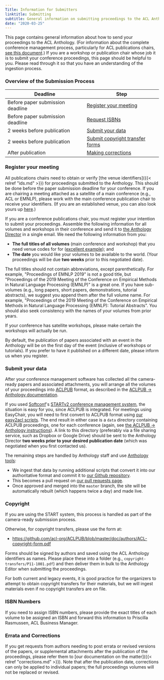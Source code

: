 ```yaml
---
Title: Information for Submitters
linktitle: Submitting
subtitle: General information on submitting proceedings to the ACL Anthology (for event chairs)
date: "2020-03-25"
---
```


This page contains general information about how to send your proceedings to the ACL Anthology.
(For information about the complete conference management process, particularly for ACL publications chairs, [see this document](https://github.com/acl-org/acl-pub).)
If you are a workshop or publication chair whose job it is to submit your conference proceedings, this page should be helpful to you.
Please read through it so that you have an understanding of the ingestion process.

### Overview of the Submission Process

<table class="table table-bordered">
  <thead class="thead-dark">
    <tr>
      <th scope="col">Deadline</th>
      <th scope="col">Step</th>
    </tr>
  </thead>
  <tbody>
    <tr>
      <td>Before paper submission deadline</td>
      <td><a href="#register-your-meeting"">Register your meeting</a></td>
    </tr>
    <tr>
      <td>Before paper submission deadline</td>
      <td><a href="#isbn-numbers">Request ISBNs</a></td>
    </tr>
    <tr>
      <td>2 weeks before publication</td>
      <td><a href="#submit-your-data">Submit your data</a></td>
    </tr>
    <tr>
      <td>2 weeks before publication</td>
      <td><a href="#copyright">Submit copyright transfer forms</a></td>
    </tr>
    <tr>
      <td>After publication</td>
      <td><a href="#errata-and-corrections">Making corrections</a></td>
    </tr>
  </tbody>
</table>

### Register your meeting

All publications chairs need to obtain or verify [the venue identifiers]({{< relref "ids.md" >}}) for proceedings submitted to the Anthology.
This should be done before the paper submission deadline for your conference.
If you are chairing a meeting attached as a satellite of a main conference (e.g., ACL or EMNLP), please work with the main conference publication chair to receive your identifiers.
(If you are an established venue, you can also look yours up [here](https://github.com/acl-org/acl-anthology/blob/master/data/yaml/venues.yaml).)

If you are a conference publications chair, you must register your intention to submit your proceedings.
Assemble the following information for all volumes and workshops in their conference and send it to [the Anthology Director](mailto:anthology@aclweb.org) in a single email.
We need the following information from you:

-  **The full titles of all volumes** (main conference and workshop) that you need venue codes for for ([excellent example](https://docs.google.com/spreadsheets/d/13F1XhnT4PsiN-ZXcpv6QUp5A2qlr6-W9MoDgCkBOw9w/edit#gid=0)); and
-  **The date** you would like your volumes to be available to the world.
   (Your proceedings will be due **two weeks** prior to this negotiated date).

The full titles should not contain abbreviations, except parenthetically.
For example, "Proceedings of EMNLP 2019" is not a good title, but "Proceedings of the 2019 Meeting of the Conference on Empirical Methods in Natural Language Processing (EMNLP)" is a great one.
If you have sub-volumes (e.g., long papers, short papers, demonstrations, tutorial abstracts), we suggest you append them after the full volume name.
For example, "Proceedings of the 2019 Meeting of the Conference on Empirical Methods in Natural Language Processing (EMNLP): Tutorial Abstracts".
You should also seek consistency with the names of your volumes from prior years.

If your conference has satellite workshops, please make certain the workshops will actually be run.

By default, the publication of papers associated with an event in the Anthology will be on the first day of the event (inclusive of workshops or tutorials).
If you prefer to have it published on a different date, please inform us when you register.

### Submit your data

After your conference management software has collected all the camera-ready papers and associated attachments, you will arrange all the volumes of your proceedings into [ACLPUB](https://github.com/acl-org/ACLPUB) format, as described in the [ACLPUB → Anthology documentation](https://github.com/acl-org/ACLPUB/tree/master/anthology).

If you used [Softconf](https://www.softconf.com)'s [STARTv2 conference management system](https://www.softconf.com/about/start-v2-mainmenu-26), the situation is easy for you, since ACLPUB is integrated.
For meetings using EasyChair, you will need to first convert to ACLPUB format using [our easy2acl scripts](https://github.com/acl-org/easy2acl).
The end result in either case is a `data` directory containing ACLPUB proceedings, one for each conference (again, see [the ACLPUB -> Anthology instructions](https://github.com/acl-org/ACLPUB/tree/master/anthology)).
A link to this directory (preferably via a file sharing service, such as Dropbox or Google Drive) should be sent to the Anthology Director **two weeks prior to your desired publication date** (which was negotiated when you first contacted us).

The remaining steps are handled by Anthology staff and use [Anthology tools](https://github.com/acl-org/acl-anthology/tree/master/bin/):

- We ingest that data by running additional scripts that convert it into our authoritative format and commit it to [our Github repository](https://github.com/acl-org/acl-anthology/).
- This becomes a pull request on [our pull requests page](https://github.com/acl-org/acl-anthology/pulls).
- Once approved and merged into the `master` branch, the site will be automatically rebuilt (which happens twice a day) and made live.

### Copyright

If you are using the START system, this process is handled as part of the camera-ready submission process.

Otherwise, for copyright transfers, please use the form at:

+ https://github.com/acl-org/ACLPUB/blob/master/doc/authors/ACL-copyright-form.pdf

Forms should be signed by authors and saved using the ACL Anthology identifiers as names.
Please place these into a folder (e.g., `copyright-transfers/P11-1001.pdf`) and then deliver them in bulk to the Anthology Editor when submitting the proceedings.

For both current and legacy events, it is good practice for the organizers to attempt to obtain copyright transfers for their materials, but we will ingest materials even if no copyright transfers are on file.

### ISBN Numbers

If you need to assign ISBN numbers, please provide the exact titles of each volume to be assigned an ISBN and forward this information to Priscilla Rasmussen, ACL Business Manager.

### Errata and Corrections

If you get requests from authors needing to post errata or revised versions of the papers, or supplemental attachments after the publication of the proceedings, please refer them to [our documentation on the matter]({{< relref "corrections.md" >}}).
Note that after the publication date, corrections can only be applied to individual papers; the full proceedings volumes will not be replaced or revised.

